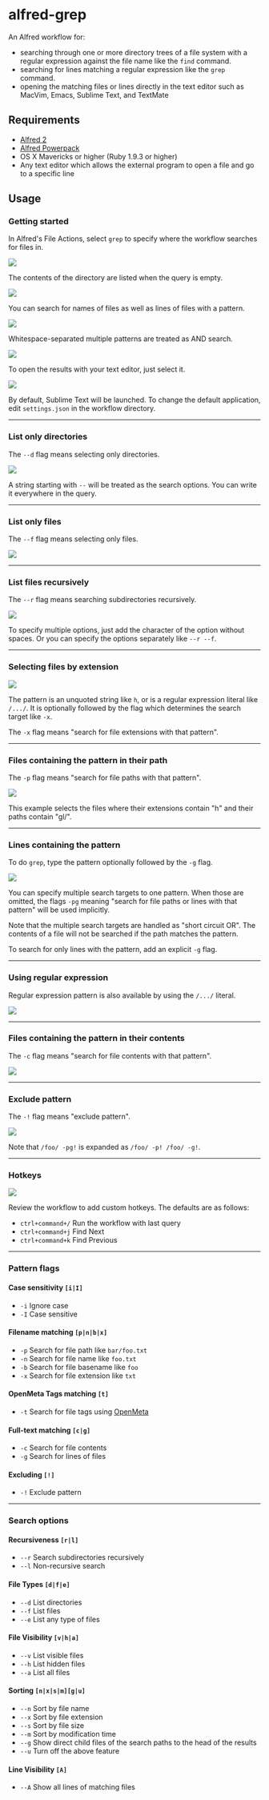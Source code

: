 alfred-grep
================
An Alfred workflow for:
- searching through one or more directory trees of a file system with a regular expression against the file name like the `find` command.
- searching for lines matching a regular expression like the `grep` command.
- opening the matching files or lines directly in the text editor such as MacVim, Emacs, Sublime Text, and TextMate

## Requirements
- [Alfred 2](http://www.alfredapp.com/#download)
- [Alfred Powerpack](https://buy.alfredapp.com/)
- OS X Mavericks or higher (Ruby 1.9.3 or higher)
- Any text editor which allows the external program to open a file and go to a specific line

## Usage
### Getting started
In Alfred's File Actions, select `grep` to specify where the workflow searches for files in.

![](images/fig01.png)

The contents of the directory are listed when the query is empty.

![](images/fig02.png)

You can search for names of files as well as lines of files with a pattern.

![](images/fig03.png)

Whitespace-separated multiple patterns are treated as AND search.

![](images/fig04.png)

To open the results with your text editor, just select it.

![](images/fig05.png)

By default, Sublime Text will be launched.  To change the default application, edit `settings.json` in the workflow directory.

---

### List only directories
The `--d` flag means selecting only directories.

![](images/fig06.png)

A string starting with `--` will be treated as the search options. You can write it everywhere in the query.

---

### List only files
The `--f` flag means selecting only files.

![](images/fig07.png)

---

### List files recursively
The `--r` flag means searching subdirectories recursively.

![](images/fig08.png)

To specify multiple options, just add the character of the option without spaces. Or you can specify the options separately like `--r --f`.

---

### Selecting files by extension

![](images/fig09.png)

The pattern is an unquoted string like `h`, or is a regular expression literal like `/.../`. It is optionally followed by the flag which determines the search target like `-x`.

The `-x` flag means "search for file extensions with that pattern".

---

### Files containing the pattern in their path
The `-p` flag means "search for file paths with that pattern".

![](images/fig10.png)

This example selects the files where their extensions contain "h" and their paths contain "gl/".

---

### Lines containing the pattern
To do `grep`, type the pattern optionally followed by the `-g` flag.

![](images/fig11.png)

You can specify multiple search targets to one pattern. When those are omitted, the flags `-pg` meaning "search for file paths or lines with that pattern" will be used implicitly.

Note that the multiple search targets are handled as "short circuit OR". The contents of a file will not be searched if the path matches the pattern.

To search for only lines with the pattern, add an explicit `-g` flag.

---

### Using regular expression
Regular expression pattern is also available by using the `/.../` literal.

![](images/fig12.png)

---

### Files containing the pattern in their contents
The `-c` flag means "search for file contents with that pattern".

![](images/fig13.png)

---

### Exclude pattern
The `-!` flag means "exclude pattern".

![](images/fig14.png)

Note that `/foo/ -pg!` is expanded as `/foo/ -p! /foo/ -g!`.

---

### Hotkeys

![](images/fig15.png)

Review the workflow to add custom hotkeys. The defaults are as follows:
- `ctrl+command+/` Run the workflow with last query
- `ctrl+command+j` Find Next
- `ctrl+command+k` Find Previous

---

### Pattern flags

#### Case sensitivity `[i|I]`
- `-i` Ignore case
- `-I` Case sensitive

#### Filename matching `[p|n|b|x]`
- `-p` Search for file path like `bar/foo.txt`
- `-n` Search for file name like `foo.txt`
- `-b` Search for file basename like `foo`
- `-x` Search for file extension like `txt`

#### OpenMeta Tags matching `[t]`
- `-t` Search for file tags using [OpenMeta](https://code.google.com/p/openmeta/)

#### Full-text matching `[c|g]`
- `-c` Search for file contents
- `-g` Search for lines of files

#### Excluding `[!]`
- `-!` Exclude pattern

---

### Search options
#### Recursiveness `[r|l]`
- `--r` Search subdirectories recursively
- `--l` Non-recursive search

#### File Types `[d|f|e]`
- `--d` List directories
- `--f` List files
- `--e` List any type of files

#### File Visibility `[v|h|a]`
- `--v` List visible files
- `--h` List hidden files
- `--a` List all files

#### Sorting `[n|x|s|m][g|u]`
- `--n` Sort by file name
- `--x` Sort by file extension
- `--s` Sort by file size
- `--m` Sort by modification time
- `--g` Show direct child files of the search paths to the head of the results
- `--u` Turn off the above feature

#### Line Visibility `[A]`
- `--A` Show all lines of matching files
